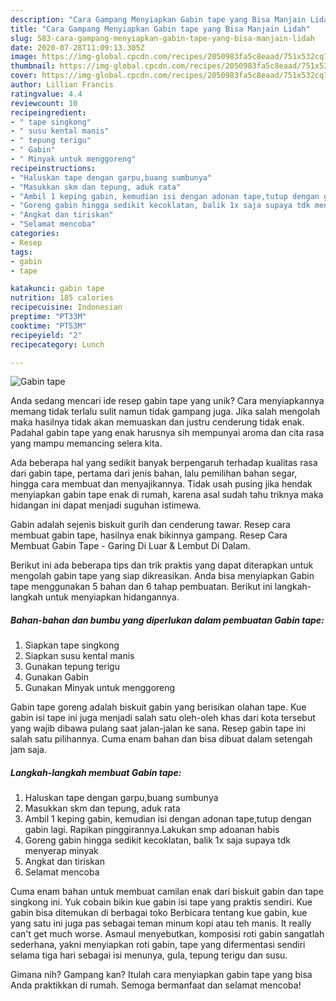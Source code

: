 ```yaml
---
description: "Cara Gampang Menyiapkan Gabin tape yang Bisa Manjain Lidah"
title: "Cara Gampang Menyiapkan Gabin tape yang Bisa Manjain Lidah"
slug: 583-cara-gampang-menyiapkan-gabin-tape-yang-bisa-manjain-lidah
date: 2020-07-28T11:09:13.305Z
image: https://img-global.cpcdn.com/recipes/2050983fa5c8eaad/751x532cq70/gabin-tape-foto-resep-utama.jpg
thumbnail: https://img-global.cpcdn.com/recipes/2050983fa5c8eaad/751x532cq70/gabin-tape-foto-resep-utama.jpg
cover: https://img-global.cpcdn.com/recipes/2050983fa5c8eaad/751x532cq70/gabin-tape-foto-resep-utama.jpg
author: Lillian Francis
ratingvalue: 4.4
reviewcount: 10
recipeingredient:
- " tape singkong"
- " susu kental manis"
- " tepung terigu"
- " Gabin"
- " Minyak untuk menggoreng"
recipeinstructions:
- "Haluskan tape dengan garpu,buang sumbunya"
- "Masukkan skm dan tepung, aduk rata"
- "Ambil 1 keping gabin, kemudian isi dengan adonan tape,tutup dengan gabin lagi. Rapikan pinggirannya.Lakukan smp adoanan habis"
- "Goreng gabin hingga sedikit kecoklatan, balik 1x saja supaya tdk menyerap minyak"
- "Angkat dan tiriskan"
- "Selamat mencoba"
categories:
- Resep
tags:
- gabin
- tape

katakunci: gabin tape 
nutrition: 185 calories
recipecuisine: Indonesian
preptime: "PT33M"
cooktime: "PT53M"
recipeyield: "2"
recipecategory: Lunch

---
```



![Gabin tape](https://img-global.cpcdn.com/recipes/2050983fa5c8eaad/751x532cq70/gabin-tape-foto-resep-utama.jpg)

Anda sedang mencari ide resep gabin tape yang unik? Cara menyiapkannya memang tidak terlalu sulit namun tidak gampang juga. Jika salah mengolah maka hasilnya tidak akan memuaskan dan justru cenderung tidak enak. Padahal gabin tape yang enak harusnya sih mempunyai aroma dan cita rasa yang mampu memancing selera kita.

Ada beberapa hal yang sedikit banyak berpengaruh terhadap kualitas rasa dari gabin tape, pertama dari jenis bahan, lalu pemilihan bahan segar, hingga cara membuat dan menyajikannya. Tidak usah pusing jika hendak menyiapkan gabin tape enak di rumah, karena asal sudah tahu triknya maka hidangan ini dapat menjadi suguhan istimewa.

Gabin adalah sejenis biskuit gurih dan cenderung tawar. Resep cara membuat gabin tape, hasilnya enak bikinnya gampang. Resep Cara Membuat Gabin Tape - Garing Di Luar &amp; Lembut Di Dalam.


Berikut ini ada beberapa tips dan trik praktis yang dapat diterapkan untuk mengolah gabin tape yang siap dikreasikan. Anda bisa menyiapkan Gabin tape menggunakan 5 bahan dan 6 tahap pembuatan. Berikut ini langkah-langkah untuk menyiapkan hidangannya.

<!--inarticleads1-->

##### Bahan-bahan dan bumbu yang diperlukan dalam pembuatan Gabin tape:

1. Siapkan  tape singkong
1. Siapkan  susu kental manis
1. Gunakan  tepung terigu
1. Gunakan  Gabin
1. Gunakan  Minyak untuk menggoreng


Gabin tape goreng adalah biskuit gabin yang berisikan olahan tape. Kue gabin isi tape ini juga menjadi salah satu oleh-oleh khas dari kota tersebut yang wajib dibawa pulang saat jalan-jalan ke sana. Resep gabin tape ini salah satu pilihannya. Cuma enam bahan dan bisa dibuat dalam setengah jam saja. 

<!--inarticleads2-->

##### Langkah-langkah membuat Gabin tape:

1. Haluskan tape dengan garpu,buang sumbunya
1. Masukkan skm dan tepung, aduk rata
1. Ambil 1 keping gabin, kemudian isi dengan adonan tape,tutup dengan gabin lagi. Rapikan pinggirannya.Lakukan smp adoanan habis
1. Goreng gabin hingga sedikit kecoklatan, balik 1x saja supaya tdk menyerap minyak
1. Angkat dan tiriskan
1. Selamat mencoba


Cuma enam bahan untuk membuat camilan enak dari biskuit gabin dan tape singkong ini. Yuk cobain bikin kue gabin isi tape yang praktis sendiri. Kue gabin bisa ditemukan di berbagai toko Berbicara tentang kue gabin, kue yang satu ini juga pas sebagai teman minum kopi atau teh manis. It really can&#39;t get much worse. Asmaul menyebutkan, komposisi roti gabin sangatlah sederhana, yakni menyiapkan roti gabin, tape yang difermentasi sendiri selama tiga hari sebagai isi menunya, gula, tepung terigu dan susu. 

Gimana nih? Gampang kan? Itulah cara menyiapkan gabin tape yang bisa Anda praktikkan di rumah. Semoga bermanfaat dan selamat mencoba!
